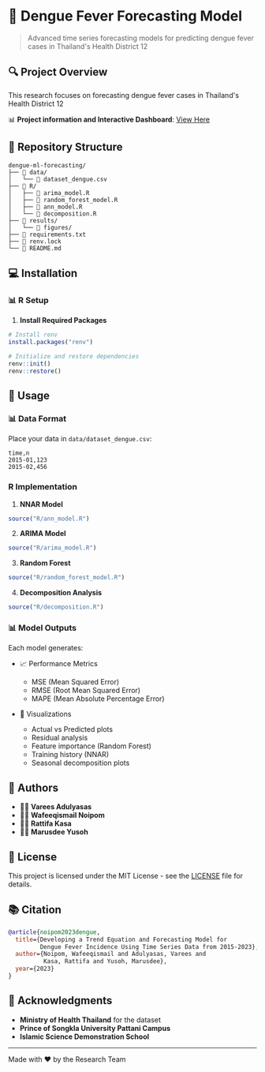 # 🦟 Dengue Fever Forecasting Model

> Advanced time series forecasting models for predicting dengue fever cases in Thailand's Health District 12

## 🔍 Project Overview

This research focuses on forecasting dengue fever cases in Thailand's Health District 12

📊 **Project information and Interactive Dashboard**: [View Here](https://vareesin.github.io/dengue-ml-forecasting/)


## 📁 Repository Structure

```plaintext
dengue-ml-forecasting/
├── 📂 data/
│   └── 📄 dataset_dengue.csv
├── 📂 R/
│   ├── 📄 arima_model.R
│   ├── 📄 random_forest_model.R
│   ├── 📄 ann_model.R
│   └── 📄 decomposition.R
├── 📂 results/
│   └── 📂 figures/
├── 📄 requirements.txt
├── 📄 renv.lock
└── 📄 README.md
```

## 💻 Installation

### 📊 R Setup

1. **Install Required Packages**
```r
# Install renv
install.packages("renv")

# Initialize and restore dependencies
renv::init()
renv::restore()
```

## 🚀 Usage

### 📊 Data Format
Place your data in `data/dataset_dengue.csv`:
```csv
time,n
2015-01,123
2015-02,456
```

### R Implementation

1. **NNAR Model**
```r
source("R/ann_model.R")
```

2. **ARIMA Model**
```r
source("R/arima_model.R")
```

3. **Random Forest**
```r
source("R/random_forest_model.R")
```

4. **Decomposition Analysis**
```r
source("R/decomposition.R")
```

### 📊 Model Outputs

Each model generates:

- 📈 Performance Metrics
  - MSE (Mean Squared Error)
  - RMSE (Root Mean Squared Error)
  - MAPE (Mean Absolute Percentage Error)

- 🎨 Visualizations
  - Actual vs Predicted plots
  - Residual analysis
  - Feature importance (Random Forest)
  - Training history (NNAR)
  - Seasonal decomposition plots

## 👥 Authors
- 👩‍💻 **Varees Adulyasas**
- 👨‍💻 **Wafeeqismail Noipom**
- 👩‍💻 **Rattifa Kasa**
- 👨‍🏫 **Marusdee Yusoh**

## 📄 License

This project is licensed under the MIT License - see the [LICENSE](LICENSE) file for details.

## 📚 Citation

```bibtex
@article{noipom2023dengue,
  title={Developing a Trend Equation and Forecasting Model for 
         Dengue Fever Incidence Using Time Series Data from 2015-2023},
  author={Noipom, Wafeeqismail and Adulyasas, Varees and 
          Kasa, Rattifa and Yusoh, Marusdee},
  year={2023}
}
```

## 🙏 Acknowledgments

- **Ministry of Health Thailand** for the dataset
- **Prince of Songkla University Pattani Campus**
- **Islamic Science Demonstration School**

---
Made with ❤️ by the Research Team
